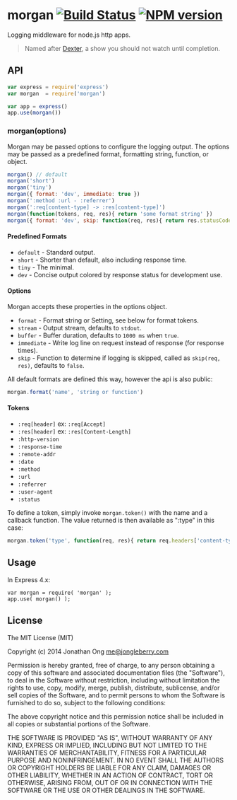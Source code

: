 # morgan [![Build Status](https://travis-ci.org/expressjs/morgan.svg)](https://travis-ci.org/expressjs/morgan) [![NPM version](https://badge.fury.io/js/morgan.svg)](http://badge.fury.io/js/morgan)

Logging middleware for node.js http apps.

> Named after [Dexter](http://en.wikipedia.org/wiki/Dexter_Morgan), a show you should not watch until completion.

## API

```js
var express = require('express')
var morgan  = require('morgan')

var app = express()
app.use(morgan())
```

### morgan(options)

Morgan may be passed options to configure the logging output. The options may be passed as a predefined format, formatting string, function, or object.

```js
morgan() // default
morgan('short')
morgan('tiny')
morgan({ format: 'dev', immediate: true })
morgan(':method :url - :referrer')
morgan(':req[content-type] -> :res[content-type]')
morgan(function(tokens, req, res){ return 'some format string' })
morgan({ format: 'dev', skip: function(req, res){ return res.statusCode === 304; }})
```

#### Predefined Formats

- `default` - Standard output.
- `short` - Shorter than default, also including response time.
- `tiny` - The minimal.
- `dev` - Concise output colored by response status for development use.

#### Options

Morgan accepts these properties in the options object.

- `format` - Format string or Setting, see below for format tokens.
- `stream` - Output stream, defaults to `stdout`.
- `buffer` - Buffer duration, defaults to `1000 ms` when `true`.
- `immediate` - Write log line on request instead of response (for response times).
- `skip` - Function to determine if logging is skipped, called as `skip(req, res)`, defaults to `false`.

All default formats are defined this way, however the api is also public:
```js
morgan.format('name', 'string or function')
```

#### Tokens

- `:req[header]` ex: `:req[Accept]`
- `:res[header]` ex: `:res[Content-Length]`
- `:http-version`
- `:response-time`
- `:remote-addr`
- `:date`
- `:method`
- `:url`
- `:referrer`
- `:user-agent`
- `:status`

To define a token, simply invoke `morgan.token()` with the name and a callback function. The value returned is then available as ":type" in this case:
```js
morgan.token('type', function(req, res){ return req.headers['content-type']; })
```


## Usage

In Express 4.x:


    var morgan = require( 'morgan' );
    app.use( morgan() );


## License

The MIT License (MIT)

Copyright (c) 2014 Jonathan Ong me@jongleberry.com

Permission is hereby granted, free of charge, to any person obtaining a copy of this software and associated documentation files (the "Software"), to deal in the Software without restriction, including without limitation the rights to use, copy, modify, merge, publish, distribute, sublicense, and/or sell copies of the Software, and to permit persons to whom the Software is furnished to do so, subject to the following conditions:

The above copyright notice and this permission notice shall be included in all copies or substantial portions of the Software.

THE SOFTWARE IS PROVIDED "AS IS", WITHOUT WARRANTY OF ANY KIND, EXPRESS OR IMPLIED, INCLUDING BUT NOT LIMITED TO THE WARRANTIES OF MERCHANTABILITY, FITNESS FOR A PARTICULAR PURPOSE AND NONINFRINGEMENT. IN NO EVENT SHALL THE AUTHORS OR COPYRIGHT HOLDERS BE LIABLE FOR ANY CLAIM, DAMAGES OR OTHER LIABILITY, WHETHER IN AN ACTION OF CONTRACT, TORT OR OTHERWISE, ARISING FROM, OUT OF OR IN CONNECTION WITH THE SOFTWARE OR THE USE OR OTHER DEALINGS IN THE SOFTWARE.
